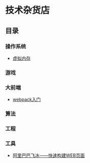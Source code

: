 # 技术杂货店


## 目录

### 操作系统

* [虚拟内存](./articles/virtual-memory.md)

### 游戏
### 大前端
* [webpack入门](./articles/webpack-guide.md)

### 算法
### 工程
### 工具

* [阿里巴巴飞冰——快速构建WEB页面](./articles/ice.md)
